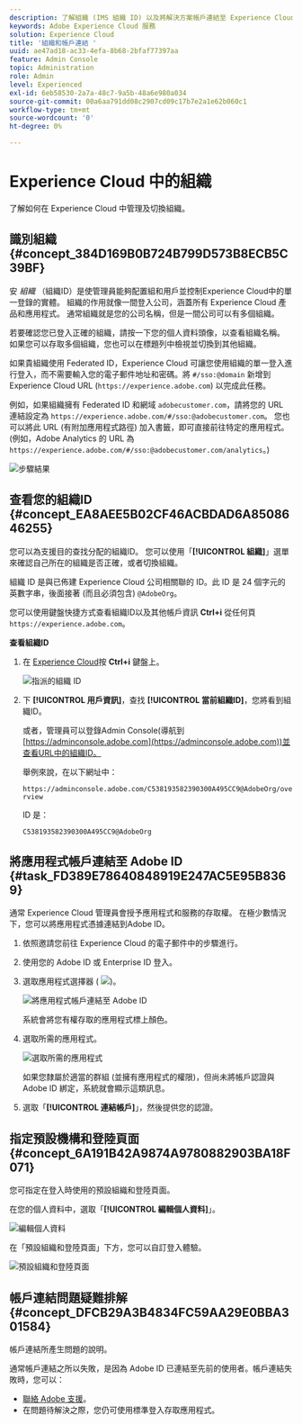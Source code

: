 ```yaml
---
description: 了解組織 (IMS 組織 ID) 以及將解決方案帳戶連結至 Experience Cloud。
keywords: Adobe Experience Cloud 服務
solution: Experience Cloud
title: '組織和帳戶連結 '
uuid: ae47ad18-ac33-4efa-8b68-2bfaf77397aa
feature: Admin Console
topic: Administration
role: Admin
level: Experienced
exl-id: 6eb58530-2a7a-48c7-9a5b-48a6e980a034
source-git-commit: 00a6aa791dd08c2907cd09c17b7e2a1e62b060c1
workflow-type: tm+mt
source-wordcount: '0'
ht-degree: 0%

---
```


# Experience Cloud 中的組織

了解如何在 Experience Cloud 中管理及切換組織。

## 識別組織 {#concept_384D169B0B724B799D573B8ECB5C39BF}

安 *組織* （組織ID）是使管理員能夠配置組和用戶並控制Experience Cloud中的單一登錄的實體。 組織的作用就像一間登入公司，涵蓋所有 Experience Cloud 產品和應用程式。 通常組織就是您的公司名稱，但是一間公司可以有多個組織。

若要確認您已登入正確的組織，請按一下您的個人資料頭像，以查看組織名稱。 如果您可以存取多個組織，您也可以在標題列中檢視並切換到其他組織。

如果貴組織使用 Federated ID，Experience Cloud 可讓您使用組織的單一登入進行登入，而不需要輸入您的電子郵件地址和密碼。將 `#/sso:@domain` 新增到 Experience Cloud URL (`https://experience.adobe.com`) 以完成此任務。

例如，如果組織擁有 Federated ID 和網域 `adobecustomer.com`，請將您的 URL 連結設定為 `https://experience.adobe.com/#/sso:@adobecustomer.com`。 您也可以將此 URL (有附加應用程式路徑) 加入書籤，即可直接前往特定的應用程式。 (例如，Adobe Analytics 的 URL 為 `https://experience.adobe.com/#/sso:@adobecustomer.com/analytics`。)

![步驟結果](assets/organization-switch.png)

## 查看您的組織ID {#concept_EA8AEE5B02CF46ACBDAD6A8508646255}

您可以為支援目的查找分配的組織ID。 您可以使用「**[!UICONTROL 組織]**」選單來確認自己所在的組織是否正確，或者切換組織。

組織 ID 是與已佈建 Experience Cloud 公司相關聯的 ID。此 ID 是 24 個字元的英數字串，後面接著 (而且必須包含) `@AdobeOrg`。

您可以使用鍵盤快捷方式查看組織ID以及其他帳戶資訊 **Ctrl+i** 從任何頁 `https://experience.adobe.com`。

**查看組織ID**

1. 在 [Experience Cloud](https://experience.adobe.com)按 **Ctrl+i** 鍵盤上。

   ![指派的組織 ID](assets/assigned-organization.png)

1. 下 **[!UICONTROL 用戶資訊]**，查找 **[!UICONTROL 當前組織ID]**，您將看到組織ID。

   或者，管理員可以登錄Admin Console(導航到 [https://adminconsole.adobe.com](https://adminconsole.adobe.com))並查看URL中的組織ID。

   舉例來說，在以下網址中：

   `https://adminconsole.adobe.com/C538193582390300A495CC9@AdobeOrg/overview`

   ID 是：

   `C538193582390300A495CC9@AdobeOrg`

## 將應用程式帳戶連結至 Adobe ID {#task_FD389E78640848919E247AC5E95B8369}

通常 Experience Cloud 管理員會授予應用程式和服務的存取權。 在極少數情況下，您可以將應用程式憑據連結到Adobe ID。

1. 依照邀請您前往 Experience Cloud 的電子郵件中的步驟進行。
1. 使用您的 Adobe ID 或 Enterprise ID 登入。
1. 選取應用程式選擇器 ( ![](assets/menu-icon.png))。

   ![將應用程式帳戶連結至 Adobe ID](assets/solutions-active.png)

   系統會將您有權存取的應用程式標上顏色。
1. 選取所需的應用程式。

   ![選取所需的應用程式](assets/analytics-link-accounts.png)

   如果您隸屬於適當的群組 (並擁有應用程式的權限)，但尚未將帳戶認證與 Adobe ID 綁定，系統就會顯示這類訊息。
1. 選取「**[!UICONTROL 連結帳戶]**」，然後提供您的認證。

## 指定預設機構和登陸頁面 {#concept_6A191B42A9874A9780882903BA18F071}

您可指定在登入時使用的預設組織和登陸頁面。

在您的個人資料中，選取「**[!UICONTROL 編輯個人資料]**」。

![編輯個人資料](assets/edit-profile.png)

在「預設組織和登陸頁面」下方，您可以自訂登入體驗。

![預設組織和登陸頁面](assets/default-organization.png)

## 帳戶連結問題疑難排解 {#concept_DFCB29A3B4834FC59AA29E0BBA301584}

帳戶連結所產生問題的說明。

通常帳戶連結之所以失敗，是因為 Adobe ID 已連結至先前的使用者。帳戶連結失敗時，您可以：

* [聯絡 Adobe 支援](https://experienceleague.adobe.com/?lang=zh-Hant?support-solution=General#support)。
* 在問題待解決之際，您仍可使用標準登入存取應用程式。
